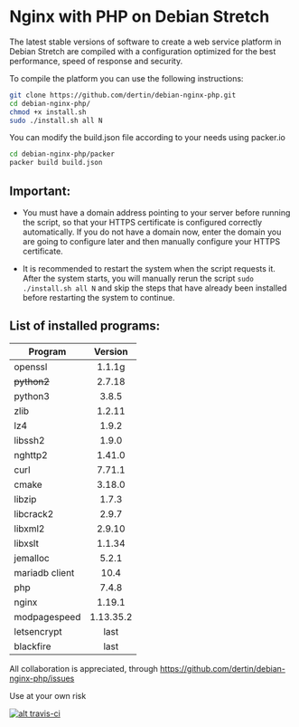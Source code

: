 # Nginx with PHP on Debian Stretch

The latest stable versions of software to create a web service platform in Debian Stretch are compiled with a configuration optimized for the best performance, speed of response and security.


To compile the platform you can use the following instructions:
```sh
git clone https://github.com/dertin/debian-nginx-php.git
cd debian-nginx-php/
chmod +x install.sh
sudo ./install.sh all N
```

You can modify the build.json file according to your needs using packer.io
```sh
cd debian-nginx-php/packer
packer build build.json
```

## Important:

- You must have a domain address pointing to your server before running the script, so that your HTTPS certificate is configured correctly automatically. If you do not have a domain now, enter the domain you are going to configure later and then manually configure your HTTPS certificate.

- It is recommended to restart the system when the script requests it.
After the system starts, you will manually rerun the script `sudo ./install.sh all N` and skip the steps that have already been installed before restarting the system to continue.


## List of installed programs:

| Program       | Version    |
| ------------- |:----------:|
| openssl       | 1.1.1g     |
| ~~python2~~   | 2.7.18     |
| python3       | 3.8.5      |
| zlib          | 1.2.11     |
| lz4           | 1.9.2      |
| libssh2       | 1.9.0      |
| nghttp2       | 1.41.0     |
| curl          | 7.71.1     |
| cmake         | 3.18.0     |
| libzip        | 1.7.3      |
| libcrack2     | 2.9.7      |
| libxml2       | 2.9.10     |
| libxslt       | 1.1.34     |
| jemalloc      | 5.2.1      |
| mariadb client| 10.4       |
| php           | 7.4.8      |
| nginx         | 1.19.1     |
| modpagespeed  | 1.13.35.2  |
| letsencrypt   | last       |
| blackfire     | last       |


All collaboration is appreciated, through https://github.com/dertin/debian-nginx-php/issues

Use at your own risk

[![alt travis-ci](https://travis-ci.org/dertin/debian-nginx-php.svg?branch=develop)](https://travis-ci.org/dertin/debian-nginx-php/)
